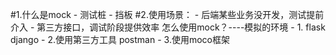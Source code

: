 #1.什么是mock
    - 测试桩
    - 挡板
#2.使用场景：
    - 后端某些业务没开发，测试提前介入
    - 第三方接口，调试阶段提供效率
怎么使用mock？----模拟的环境
    - 1. flask django
    - 2.使用第三方工具  postman
    - 3.使用moco框架
